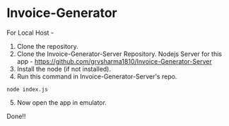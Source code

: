 # Invoice-Generator
For Local Host -

1. Clone the repository.
2. Clone the Invoice-Generator-Server Repository.
    Nodejs Server for this app - https://github.com/grvsharma1810/Invoice-Generator-Server
3. Install the node (if not installed).
4. Run this command in Invoice-Generator-Server's repo.
```
node index.js
```
5. Now open the app in emulator.
  
  Done!!
